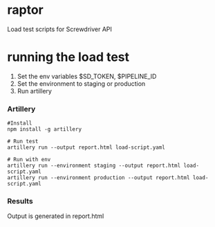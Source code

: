 # raptor
Load test scripts for Screwdriver API


# running the load test
1. Set the env variables $SD_TOKEN, $PIPELINE_ID
2. Set the environment to staging or production
3. Run artillery

### Artillery
```
#Install
npm install -g artillery

# Run test
artillery run --output report.html load-script.yaml

# Run with env
artillery run --environment staging --output report.html load-script.yaml
artillery run --environment production --output report.html load-script.yaml

```
### Results
Output is generated in report.html
